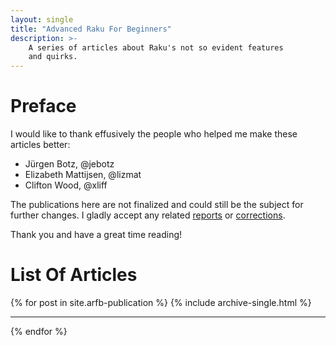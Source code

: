 ```yaml
---
layout: single
title: "Advanced Raku For Beginners"
description: >-
    A series of articles about Raku's not so evident features
    and quirks.
---
```

# Preface

I would like to thank effusively the people who helped me make these articles
better:

- Jürgen Botz, @jebotz
- Elizabeth Mattijsen, @lizmat
- Clifton Wood, @xliff

The publications here are not finalized and could still be the subject for
further changes. I gladly accept any related
[reports](https://github.com/vrurg/vrurg.github.io/issues/new/choose) or
[corrections](https://github.com/vrurg/vrurg.github.io/compare).

Thank you and have a great time reading!

# List Of Articles

{% for post in site.arfb-publication %}
    {% include archive-single.html %}
<hr>
{% endfor %}
